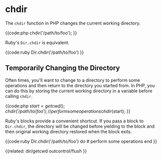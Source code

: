 # chdir

The `chdir` function in PHP changes the current working directory.


{{code:php
    chdir('/path/to/foo');
}}


Ruby's `Dir.chdir` is equivalent.


{{code:ruby
    Dir.chdir('/path/to/foo')
}}


## Temporarily Changing the Directory

Often times, you'll want to change to a directory to perform some operations
and then return to the directory you started from. In PHP, you can do this by
storing the current working directory in a variable before calling
`chdir`.


{{code:php
    $start = getcwd();
    chdir('/path/to/foo');
    // perform some operations
    chdir($start);
}}


Ruby's blocks provide a convenient shortcut. If you pass a block to
`Dir.chdir`, the directory will be changed before yielding to the
block and then original working directory restored when the block exits.


{{code:ruby
    Dir.chdir('/path/to/foo') do
      # perform some operations
    end
}}


{{related:
    dir/getcwd 
    outcontrol/flush
}}
